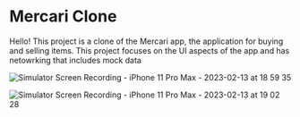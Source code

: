 
# Mercari Clone

Hello! This project is a clone of the Mercari app, the application for buying and selling items. 
This project focuses on the UI aspects of the app and has netowrking that includes mock data 


![Simulator Screen Recording - iPhone 11 Pro Max - 2023-02-13 at 18 59 35](https://user-images.githubusercontent.com/50508424/218612098-7799e97b-e8e6-4def-b63c-48f49e558feb.gif)


![Simulator Screen Recording - iPhone 11 Pro Max - 2023-02-13 at 19 02 28](https://user-images.githubusercontent.com/50508424/218612140-65c03180-d644-4b32-b376-df52934c40ee.gif)
